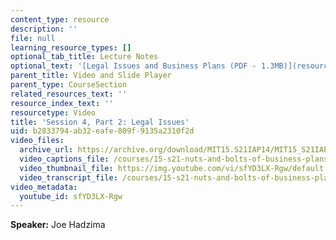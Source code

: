 ```yaml
---
content_type: resource
description: ''
file: null
learning_resource_types: []
optional_tab_title: Lecture Notes
optional_text: '[Legal Issues and Business Plans (PDF - 1.3MB)](resources/mit15_s21iap14_session4-2)'
parent_title: Video and Slide Player
parent_type: CourseSection
related_resources_text: ''
resource_index_text: ''
resourcetype: Video
title: 'Session 4, Part 2: Legal Issues'
uid: b2833794-ab32-eafe-809f-9135a2310f2d
video_files:
  archive_url: https://archive.org/download/MIT15.S21IAP14/MIT15_S21IAP14_S4P2_300k.mp4
  video_captions_file: /courses/15-s21-nuts-and-bolts-of-business-plans-january-iap-2014/f0def4ea9d1b579a8bb933978df73971_sfYD3LX-Rgw.vtt
  video_thumbnail_file: https://img.youtube.com/vi/sfYD3LX-Rgw/default.jpg
  video_transcript_file: /courses/15-s21-nuts-and-bolts-of-business-plans-january-iap-2014/b2a123954d9b1ed1f3db185ef47fc5e7_sfYD3LX-Rgw.pdf
video_metadata:
  youtube_id: sfYD3LX-Rgw
---
```


**Speaker:** Joe Hadzima